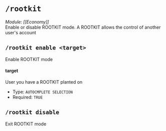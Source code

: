 # `/rootkit`
*Module: [[Economy]]*<br>
Enable or disable ROOTKIT mode. A ROOTKIT allows the control of another user's account
## `/rootkit enable <target>`
Enable ROOTKIT mode
#### target
User you have a ROOTKIT planted on
- Type: `AUTOCMPLETE SELECTION`
- Required: `TRUE`
## `/rootkit disable`
Exit ROOTKIT mode
